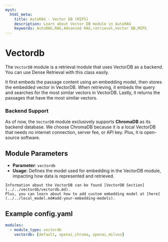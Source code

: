 ```yaml
---
myst:
  html_meta:
    title: AutoRAG - Vector DB (MIPS)
    description: Learn about Vector DB module in AutoRAG
    keywords: AutoRAG,RAG,Advanced RAG,retrieval,Vector DB,MIPS
---
```

# Vectordb

The `VectorDB` module is a retrieval module that uses VectorDB as a backend. You can use Dense Retrieval with this class easily.

It first embeds the passage content using an embedding model, then stores the embedded vector in VectorDB. When retrieving, it embeds the query and searches for the most similar vectors in VectorDB. Lastly, it returns the passages that have the most similar vectors.

### **Backend Support**

As of now, the `VectorDB` module exclusively supports **ChromaDB** as its backend database.
We choose ChromaDB because it is a local VectorDB that needs no internet connection, server fee, or API key.
Plus, it is open-source software.

## **Module Parameters**
- **Parameter**: `vectordb`
- **Usage**: Defines the model used for embedding in the VectorDB module, impacting how data is represented and retrieved.
```{tip}
Information about the VectorDB can be found [VectorDB Section](../../vectordb/vectordb.md).
Plus, you can learn about how to add custom embedding model at [here](../../local_model.md#add-your-embedding-models).
```

## **Example config.yaml**
```yaml
modules:
  - module_type: vectordb
    vectordb: [default, openai_chroma, openai_milvus]
```

